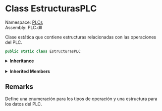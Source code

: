 # <a id="PLCs_EstructurasPLC"></a> Class EstructurasPLC

Namespace: [PLCs](PLCs.md)  
Assembly: PLC.dll  

Clase estática que contiene estructuras relacionadas con las operaciones del PLC.

```csharp
public static class EstructurasPLC
```

<Details>
<Summary><strong>Inheritance</strong></Summary>

[object](https://learn.microsoft.com/dotnet/api/system.object) ← 
[EstructurasPLC](PLCs.EstructurasPLC.md)

</Details><br>

<Details>
<Summary><strong>Inherited Members</strong></Summary>

[object.ToString\(\)](https://learn.microsoft.com/dotnet/api/system.object.tostring), 
[object.Equals\(object\)](https://learn.microsoft.com/dotnet/api/system.object.equals\#system\-object\-equals\(system\-object\)), 
[object.Equals\(object, object\)](https://learn.microsoft.com/dotnet/api/system.object.equals\#system\-object\-equals\(system\-object\-system\-object\)), 
[object.ReferenceEquals\(object, object\)](https://learn.microsoft.com/dotnet/api/system.object.referenceequals), 
[object.GetHashCode\(\)](https://learn.microsoft.com/dotnet/api/system.object.gethashcode), 
[object.GetType\(\)](https://learn.microsoft.com/dotnet/api/system.object.gettype), 
[object.MemberwiseClone\(\)](https://learn.microsoft.com/dotnet/api/system.object.memberwiseclone)

</Details>

## Remarks

Define una enumeración para los tipos de operación y una estructura para los datos del PLC.

